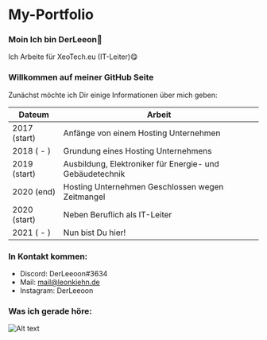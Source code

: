 # My-Portfolio


### Moin Ich bin DerLeeon👋

Ich Arbeite für XeoTech.eu (IT-Leiter)😋

### Willkommen auf meiner GitHub Seite
Zunächst möchte ich Dir einige Informationen über mich geben:

| Dateum | Arbeit |
| - | - |
| 2017 (start) | Anfänge von einem Hosting Unternehmen |
| 2018 ( - )   | Grundung eines Hosting Unternehmens |
| 2019 (start) | Ausbildung, Elektroniker für Energie- und Gebäudetechnik |
| 2020 (end)   | Hosting Unternehmen Geschlossen wegen Zeitmangel |
| 2020 (start) | Neben Beruflich als IT-Leiter |
| 2021 ( - )   | Nun bist Du hier! |

### In Kontakt kommen:
* Discord: DerLeeoon#3634
* Mail: mail@leonkiehn.de
* Instagram: DerLeeoon

### Was ich gerade höre:
![Alt text](https://spotify-recently-played-readme.vercel.app/api?user=leonardololli03&count=1)
